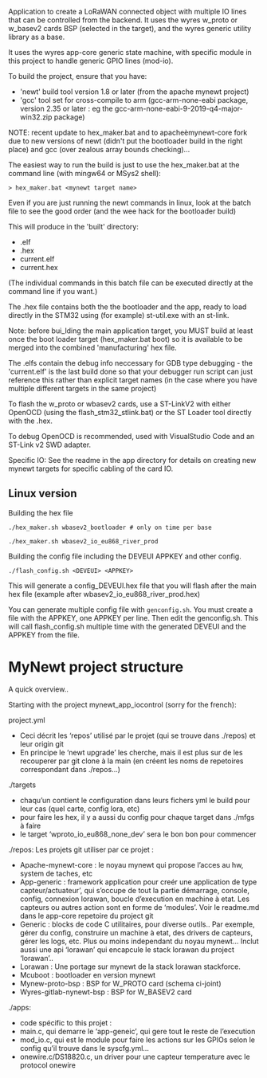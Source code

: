 Application to create a LoRaWAN connected object with multiple IO lines that can be controlled from the backend.
It uses the wyres w_proto or w_basev2 cards BSP (selected in the target), and the wyres generic utility library as a base.

It uses the wyres app-core generic state machine, with specific module in this project to handle generic GPIO lines (mod-io).

To build the project, ensure that you have:
 - 'newt' build tool version 1.8 or later (from the apache mynewt project)
 - 'gcc' tool set for cross-compile to arm (gcc-arm-none-eabi package, version 2.35 or later : eg the gcc-arm-none-eabi-9-2019-q4-major-win32.zip package)

NOTE: recent update to hex_maker.bat and to apacheèmynewt-core fork due to new versions of newt (didn't put the bootloader build in the right place) and gcc (over zealous array bounds checking)...

The easiest way to run the build is just to use the hex_maker.bat at the command line (with mingw64 or MSys2 shell):
```
> hex_maker.bat <mynewt target name>
```
Even if you are just running the newt commands in linux, look at the batch file to see the good order (and the wee hack for the bootloader build)

This will produce in the 'built' directory:
 - <targetname>.elf
 - <targetname>.hex
 - current.elf
 - current.hex
 
(The individual commands in this batch file can be executed directly at the command line if you want.)

The .hex file contains both the the bootloader and the app, ready to load directly in the STM32 using (for example) st-util.exe with an st-link. 

 Note: before bui_lding the main application target, you MUST build at least once the boot loader target (hex_maker.bat boot) so it is available to be merged into the combined 'manufacturing' hex file.
 

The .elfs contain the debug info neccessary for GDB type debugging - the 'current.elf' is the last build done so that your debugger run script can just 
reference this rather than explicit target names (in the case where you have multiple different targets in the same project)

To flash the w_proto or wbasev2 cards, use a ST-LinkV2 with either OpenOCD (using the flash_stm32_stlink.bat) or the ST Loader tool directly with the .hex.

To debug OpenOCD is recommended, used with VisualStudio Code and an ST-Link v2 SWD adapter.

Specific IO:
See the readme in the app directory for details on creating new mynewt targets for specific cabling of the card IO.

## Linux version

Building the hex file
```
./hex_maker.sh wbasev2_bootloader # only on time per base

./hex_maker.sh wbasev2_io_eu868_river_prod
```

Building the config file including the DEVEUI APPKEY and other config.
```
./flash_config.sh <DEVEUI> <APPKEY>
```
This will generate a config_DEVEUI.hex file that you will flash after the main hex file (example after wbasev2_io_eu868_river_prod.hex)


You can generate multiple config file with `genconfig.sh`. You must create a file with the APPKEY, one APPKEY per line. Then edit the genconfig.sh. This will call flash_config.sh multiple time with the generated DEVEUI and the APPKEY from the file.

# MyNewt project structure
A quick overview..
 
Starting with the project mynewt_app_iocontrol (sorry for the french):

 project.yml
 - Ceci décrit les ‘repos’ utilisé par le projet (qui se trouve dans ./repos) et leur origin git
 - En principe le ‘newt upgrade’ les cherche, mais il est plus sur de les recouperer par git clone à la main (en créent les noms de repetoires correspondant dans ./repos…)

 ./targets 
- chaqu’un contient le configuration dans leurs fichers yml le build pour leur cas (quel carte, config lora, etc)
-	pour faire les hex, il y a aussi du config pour chaque target dans ./mfgs à faire
-	le target ‘wproto_io_eu868_none_dev’ sera le bon bon pour commencer

 ./repos: Les projets git utiliser par ce projet :
-	Apache-mynewt-core : le noyau mynewt qui propose l’acces au hw, system de taches, etc
-	App-generic : framework application  pour creér une application de type capteur/actuateur’, qui s’occupe de tout la partie démarrage, console, config, connexion lorawan, boucle d’execution en machine à etat. Les capteurs ou autres action sont en forme de ‘modules’. Voir le readme.md dans le app-core repetoire du project git
-	Generic : blocks de code C utilitaires, pour diverse outils.. Par exemple, gérer du config, construire un machine à etat,  des drivers de capteurs, gérer les logs, etc. Plus ou moins independant du noyau mynewt… Inclut aussi une api ‘lorawan’ qui encapcule le stack lorawan du project ‘lorawan’..
-	Lorawan : Une portage sur mynewt de la stack lorawan stackforce.
-	Mcuboot : bootloader en version mynewt
-	Mynew-proto-bsp : BSP for W_PROTO card (schema ci-joint)
-	Wyres-gitlab-nynewt-bsp : BSP for W_BASEV2 card

 ./apps:
-	code spécific to this projet : 
-	main.c, qui demarre le ‘app-geneic’, qui gere tout le reste de l’execution
-	mod_io.c, qui est le module pour faire les actions sur les GPIOs selon le config qu’il trouve dans le syscfg.yml…
-	onewire.c/DS18820.c, un driver pour une capteur temperature avec le protocol onewire



